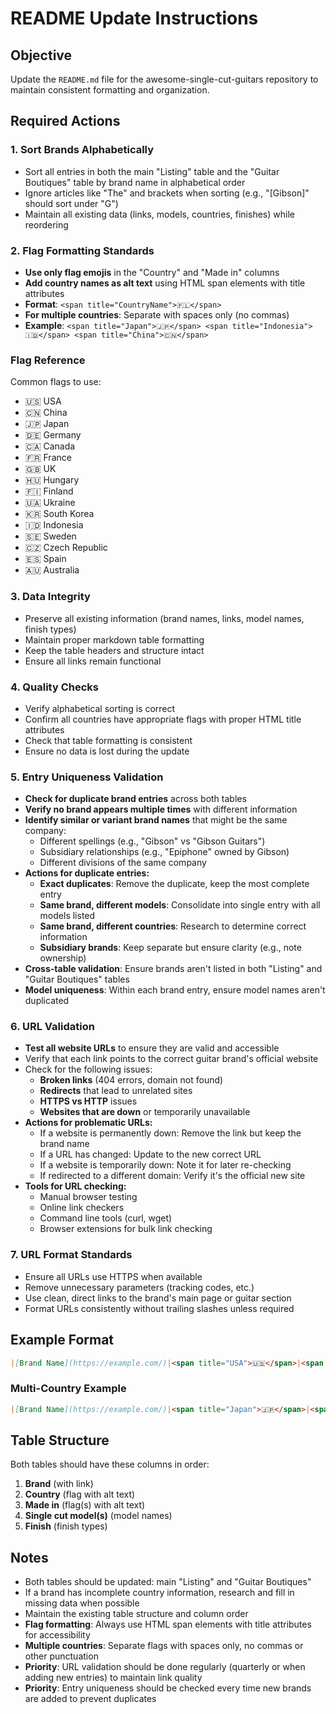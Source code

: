 # README Update Instructions

## Objective

Update the `README.md` file for the awesome-single-cut-guitars repository to maintain consistent formatting and organization.

## Required Actions

### 1. Sort Brands Alphabetically

- Sort all entries in both the main "Listing" table and the "Guitar Boutiques" table by brand name in alphabetical order
- Ignore articles like "The" and brackets when sorting (e.g., "[Gibson]" should sort under "G")
- Maintain all existing data (links, models, countries, finishes) while reordering

### 2. Flag Formatting Standards

- **Use only flag emojis** in the "Country" and "Made in" columns
- **Add country names as alt text** using HTML span elements with title attributes
- **Format**: `<span title="CountryName">🇫🇱</span>`
- **For multiple countries**: Separate with spaces only (no commas)
- **Example**: `<span title="Japan">🇯🇵</span> <span title="Indonesia">🇮🇩</span> <span title="China">🇨🇳</span>`

### Flag Reference

Common flags to use:

- 🇺🇸 USA
- 🇨🇳 China  
- 🇯🇵 Japan
- 🇩🇪 Germany
- 🇨🇦 Canada
- 🇫🇷 France
- 🇬🇧 UK
- 🇭🇺 Hungary
- 🇫🇮 Finland
- 🇺🇦 Ukraine
- 🇰🇷 South Korea
- 🇮🇩 Indonesia
- 🇸🇪 Sweden
- 🇨🇿 Czech Republic
- 🇪🇸 Spain
- 🇦🇺 Australia

### 3. Data Integrity

- Preserve all existing information (brand names, links, model names, finish types)
- Maintain proper markdown table formatting
- Keep the table headers and structure intact
- Ensure all links remain functional

### 4. Quality Checks

- Verify alphabetical sorting is correct
- Confirm all countries have appropriate flags with proper HTML title attributes
- Check that table formatting is consistent
- Ensure no data is lost during the update

### 5. Entry Uniqueness Validation

- **Check for duplicate brand entries** across both tables
- **Verify no brand appears multiple times** with different information
- **Identify similar or variant brand names** that might be the same company:
  - Different spellings (e.g., "Gibson" vs "Gibson Guitars")
  - Subsidiary relationships (e.g., "Epiphone" owned by Gibson)
  - Different divisions of the same company
- **Actions for duplicate entries:**
  - **Exact duplicates**: Remove the duplicate, keep the most complete entry
  - **Same brand, different models**: Consolidate into single entry with all models listed
  - **Same brand, different countries**: Research to determine correct information
  - **Subsidiary brands**: Keep separate but ensure clarity (e.g., note ownership)
- **Cross-table validation**: Ensure brands aren't listed in both "Listing" and "Guitar Boutiques" tables
- **Model uniqueness**: Within each brand entry, ensure model names aren't duplicated

### 6. URL Validation

- **Test all website URLs** to ensure they are valid and accessible
- Verify that each link points to the correct guitar brand's official website
- Check for the following issues:
  - **Broken links** (404 errors, domain not found)
  - **Redirects** that lead to unrelated sites
  - **HTTPS vs HTTP** issues
  - **Websites that are down** or temporarily unavailable
- **Actions for problematic URLs:**
  - If a website is permanently down: Remove the link but keep the brand name
  - If a URL has changed: Update to the new correct URL
  - If a website is temporarily down: Note it for later re-checking
  - If redirected to a different domain: Verify it's the official new site
- **Tools for URL checking:**
  - Manual browser testing
  - Online link checkers
  - Command line tools (curl, wget)
  - Browser extensions for bulk link checking

### 7. URL Format Standards

- Ensure all URLs use HTTPS when available
- Remove unnecessary parameters (tracking codes, etc.)
- Use clean, direct links to the brand's main page or guitar section
- Format URLs consistently without trailing slashes unless required

## Example Format

```markdown
|[Brand Name](https://example.com/)|<span title="USA">🇺🇸</span>|<span title="USA">🇺🇸</span>|Model Name|Finish Type|
```

### Multi-Country Example

```markdown
|[Brand Name](https://example.com/)|<span title="Japan">🇯🇵</span>|<span title="Japan">🇯🇵</span> <span title="China">🇨🇳</span>|Model Name|Finish Type|
```

## Table Structure
Both tables should have these columns in order:
1. **Brand** (with link)
2. **Country** (flag with alt text)
3. **Made in** (flag(s) with alt text)
4. **Single cut model(s)** (model names)
5. **Finish** (finish types)

## Notes

- Both tables should be updated: main "Listing" and "Guitar Boutiques"
- If a brand has incomplete country information, research and fill in missing data when possible
- Maintain the existing table structure and column order
- **Flag formatting**: Always use HTML span elements with title attributes for accessibility
- **Multiple countries**: Separate flags with spaces only, no commas or other punctuation
- **Priority**: URL validation should be done regularly (quarterly or when adding new entries) to maintain link quality
- **Priority**: Entry uniqueness should be checked every time new brands are added to prevent duplicates
